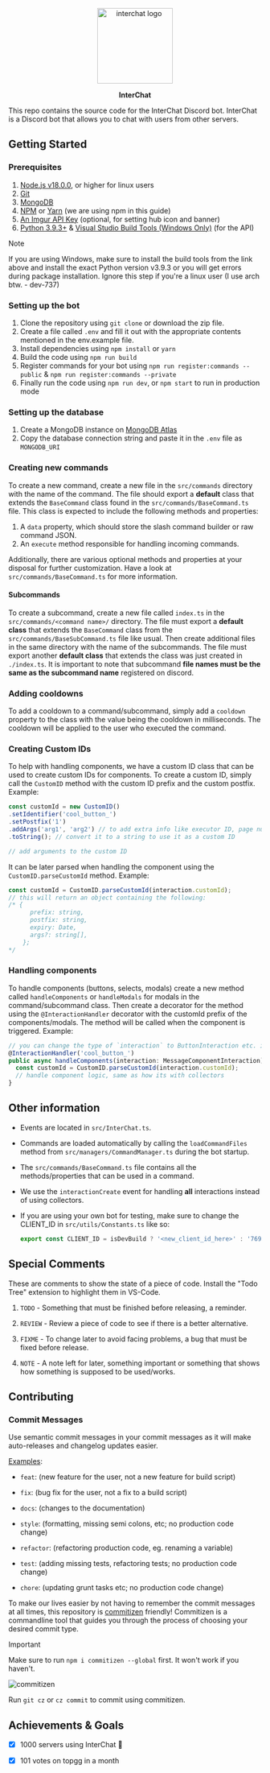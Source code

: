 <p align="center"><img src="https://i.imgur.com/MZiw1Yp.png" alt="interchat logo" width="150px"/></p>

<p align="center"><strong>InterChat</strong></p>

This repo contains the source code for the InterChat Discord bot. InterChat is a Discord bot that allows you to chat with users from other servers.

## Getting Started

### Prerequisites

1. [Node.js v18.0.0](https://nodejs.org/en/download/current/), or higher for linux users
2. [Git](https://git-scm.com/downloads)
3. [MongoDB](https://www.mongodb.com/try/download/community)
4. [NPM](https://www.npmjs.com/get-npm) or [Yarn](https://yarnpkg.com/getting-started/install) (we are using npm in this guide)
5. [An Imgur API Key](https://api.imgur.com/oauth2/addclient) (optional, for setting hub icon and banner)
6. [Python 3.9.3+](https://www.python.org/downloads/release/python-2718/) & [Visual Studio Build Tools (Windows Only)](https://visualstudio.microsoft.com/downloads/#build-tools-for-visual-studio-2019) (for the API)
> [!NOTE]
> If you are using Windows, make sure to install the build tools from the link above and install the exact Python version v3.9.3 or you will get errors during package installation. Ignore this step if you're a linux user (I use arch btw. - dev-737)

### Setting up the bot

1. Clone the repository using `git clone` or download the zip file.
2. Create a file called `.env` and fill it out with the appropriate contents mentioned in the env.example file.
3. Install dependencies using `npm install` or `yarn`
4. Build the code using `npm run build`
5. Register commands for your bot using `npm run register:commands --public` & `npm run register:commands --private`
6. Finally run the code using `npm run dev`, or `npm start` to run in production mode

### Setting up the database

1. Create a MongoDB instance on [MongoDB Atlas](https://www.mongodb.com/cloud/atlas/register)
2. Copy the database connection string and paste it in the `.env` file as `MONGODB_URI`

### Creating new commands

To create a new command, create a new file in the `src/commands` directory with the name of the command. The file should export a **default** class that extends the `BaseCommand` class found in the `src/commands/BaseCommand.ts` file. This class is expected to include the following methods and properties:

1. A `data` property, which should store the slash command builder or raw command JSON.
2. An `execute` method responsible for handling incoming commands.

Additionally, there are various optional methods and properties at your disposal for further customization. Have a look at `src/commands/BaseCommand.ts` for more information.

#### Subcommands

To create a subcommand, create a new file called `index.ts` in the `src/commands/<command name>/` directory. The file must export a **default class** that extends the `BaseCommand` class from the `src/commands/BaseSubCommand.ts` file like usual. Then create additional files in the same directory with the name of the subcommands. The file must export another **default class** that extends the class was just created in `./index.ts`. It is important to note that subcommand **file names must be the same as the subcommand name** registered on discord.

### Adding cooldowns

To add a cooldown to a command/subcommand, simply add a `cooldown` property to the class with the value being the cooldown in milliseconds. The cooldown will be applied to the user who executed the command.

### Creating Custom IDs

To help with handling components, we have a custom ID class that can be used to create custom IDs for components. To create a custom ID, simply call the `CustomID` method with the custom ID prefix and the custom postfix. Example:

```ts
const customId = new CustomID()
.setIdentifier('cool_button_')
.setPostfix('1')
.addArgs('arg1', 'arg2') // to add extra info like executor ID, page number, etc.
.toString(); // convert it to a string to use it as a custom ID

// add arguments to the custom ID

```

It can be later parsed when handling the component using the `CustomID.parseCustomId` method. Example:

```ts
const customId = CustomID.parseCustomId(interaction.customId);
// this will return an object containing the following:
/* {
      prefix: string,
      postfix: string,
      expiry: Date,
      args?: string[],
    };
*/
```

### Handling components

To handle components (buttons, selects, modals) create a new method called `handleComponents` or `handleModals` for modals in the command/subcommand class. Then create a decorator for the method using the `@InteractionHandler` decorator with the customId prefix of the components/modals. The method will be called when the component is triggered. Example:

```ts
// you can change the type of `interaction` to ButtonInteraction etc. if you are aware of the type of component
@InteractionHandler('cool_button_')
public async handleComponents(interaction: MessageComponentInteraction) { 
  const customId = CustomID.parseCustomId(interaction.customId);
  // handle component logic, same as how its with collectors
}
```

## Other information

* Events are located in `src/InterChat.ts`.
* Commands are loaded automatically by calling the `loadCommandFiles` method from `src/managers/CommandManager.ts` during the bot startup.
* The `src/commands/BaseCommand.ts` file contains all the methods/properties that can be used in a command.
* We use the `interactionCreate` event for handling **all** interactions instead of using collectors.
* If you are using your own bot for testing, make sure to change the CLIENT_ID in `src/utils/Constants.ts` like so:

  ```ts
  export const CLIENT_ID = isDevBuild ? '<new_client_id_here>' : '769921109209907241';
  ```

## Special Comments

These are comments to show the state of a piece of code. Install
the "Todo Tree" extension to highlight them in VS-Code.

1. `TODO` - Something that must be finished before releasing, a reminder.

2. `REVIEW` - Review a piece of code to see if there is a better alternative.

3. `FIXME` - To change later to avoid facing problems, a bug that must be fixed before release.

4. `NOTE` - A note left for later, something important or something that shows how something is supposed to be used/works.

## Contributing

### Commit Messages

Use semantic commit messages in your commit messages as it will make auto-releases and changelog updates easier.

[Examples](https://gist.github.com/joshbuchea/6f47e86d2510bce28f8e7f42ae84c716):

* `feat`: (new feature for the user, not a new feature for build script)

* `fix`: (bug fix for the user, not a fix to a build script)

* `docs`: (changes to the documentation)

* `style`: (formatting, missing semi colons, etc; no production code change)

* `refactor`: (refactoring production code, eg. renaming a variable)

* `test`: (adding missing tests, refactoring tests; no production code change)

* `chore`: (updating grunt tasks etc; no production code change)

To make our lives easier by not having to remember the commit messages at all times, this repository is [commitizen](https://www.npmjs.com/package/commitizen) friendly! Commitizen is a commandline tool that guides you through the process of choosing your desired commit type.

> [!IMPORTANT]
> Make sure to run `npm i commitizen --global` first. It won't work if you haven't.

![commitizen](https://commitizen-tools.github.io/commitizen/images/demo.gif)

Run `git cz` or `cz commit` to commit using commitizen.

## Achievements & Goals

* [x] 1000 servers using InterChat 🎉

* [x] 101 votes on topgg in a month
